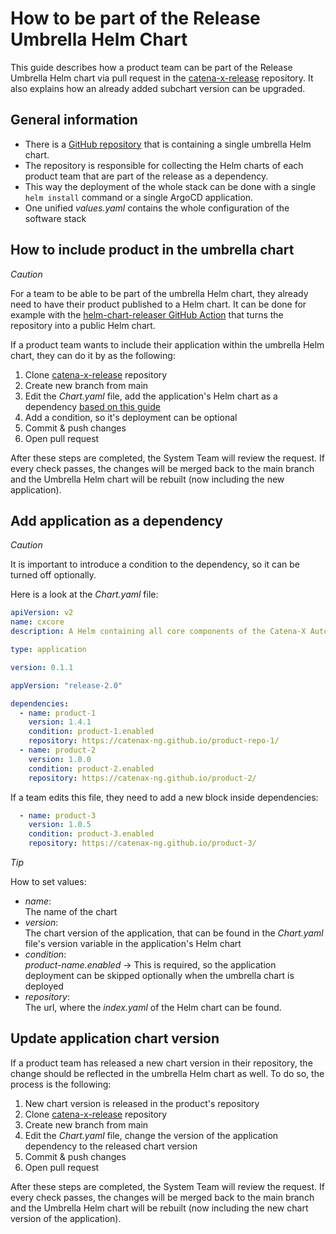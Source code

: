 # How to be part of the Release Umbrella Helm Chart

This guide describes how a product team can be part of the Release Umbrella Helm chart via pull request in
the [catena-x-release](https://github.com/catenax-ng/catena-x-release) repository. It also explains how an already added
subchart version can be upgraded.

## General information

- There is a [GitHub repository](https://github.com/catenax-ng/catena-x-release) that is containing a single umbrella
  Helm chart.
- The repository is responsible for collecting the Helm charts of each product team that are part of the release as a
  dependency.
- This way the deployment of the whole stack can be done with a single `helm install` command or a single ArgoCD
  application.
- One unified _values.yaml_ contains the whole configuration of the software stack

## How to include product in the umbrella chart

_Caution_

For a team to be able to be part of the umbrella Helm chart, they already need to have their product published to a Helm
chart. It can be done for example with the [helm-chart-releaser GitHub Action](how-to-release-a-helm-chart.md) that
turns the repository into a public Helm chart.

If a product team wants to include their application within the umbrella Helm chart, they can do it by as the following:

1. Clone [catena-x-release](https://github.com/catenax-ng/catena-x-release) repository
2. Create new branch from main
3. Edit the _Chart.yaml_ file, add the application's Helm chart as a
   dependency [based on this guide](#add-application-as-a-dependency)
4. Add a condition, so it's deployment can be optional
5. Commit & push changes
6. Open pull request

After these steps are completed, the System Team will review the request. If every check passes, the changes will be
merged back to the main branch and the Umbrella Helm chart will be rebuilt (now including the new application).

## Add application as a dependency

_Caution_

It is important to introduce a condition to the dependency, so it can be turned off optionally.

Here is a look at the _Chart.yaml_ file:

```yaml
apiVersion: v2
name: cxcore
description: A Helm containing all core components of the Catena-X Automotive network

type: application

version: 0.1.1

appVersion: "release-2.0"

dependencies:
  - name: product-1
    version: 1.4.1
    condition: product-1.enabled
    repository: https://catenax-ng.github.io/product-repo-1/
  - name: product-2
    version: 1.0.0
    condition: product-2.enabled
    repository: https://catenax-ng.github.io/product-2/

```

If a team edits this file, they need to add a new block inside dependencies:

```yaml
  - name: product-3
    version: 1.0.5
    condition: product-3.enabled
    repository: https://catenax-ng.github.io/product-3/

```

_Tip_

How to set values:

- _name_:  
  The name of the chart
- _version_:  
  The chart version of the application, that can be found in the _Chart.yaml_ file's version variable in the
  application's Helm chart
- _condition_:  
  _product-name.enabled_ → This is required, so the application deployment can be skipped optionally when the umbrella
  chart is deployed
- _repository_:  
  The url, where the _index.yaml_ of the Helm chart can be found.

## Update application chart version

If a product team has released a new chart version in their repository, the change should be reflected in the umbrella
Helm chart as well. To do so, the process is the following:

1. New chart version is released in the product's repository
2. Clone [catena-x-release](https://github.com/catenax-ng/catena-x-release) repository
3. Create new branch from main
4. Edit the _Chart.yaml_ file, change the version of the application dependency to the released chart version
5. Commit & push changes
6. Open pull request

After these steps are completed, the System Team will review the request. If every check passes, the changes will be
merged back to the main branch and the Umbrella Helm chart will be rebuilt (now including the new chart version of the
application).
